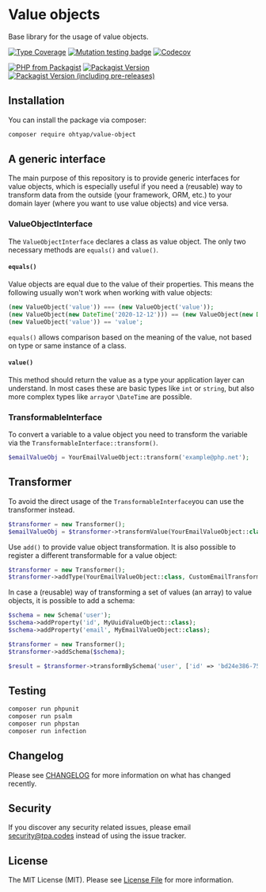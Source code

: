 # Value objects
Base library for the usage of value objects.

[![Type Coverage](https://shepherd.dev/github/ohtyap/value-object/coverage.svg)](https://shepherd.dev/github/ohtyap/value-object)
[![Mutation testing badge](https://img.shields.io/endpoint?style=flat&url=https%3A%2F%2Fbadge-api.stryker-mutator.io%2Fgithub.com%2Fohtyap%2Fvalue-object%2F1.x)](https://dashboard.stryker-mutator.io/reports/github.com/ohtyap/value-object/1.x)
[![Codecov](https://img.shields.io/codecov/c/github/ohtyap/value-object)](https://codecov.io/gh/ohtyap/value-object)

[![PHP from Packagist](https://img.shields.io/packagist/php-v/ohtyap/value-object)](https://packagist.org/packages/ohtyap/value-object)
[![Packagist Version](https://img.shields.io/packagist/v/ohtyap/value-object)](https://packagist.org/packages/ohtyap/value-object)
[![Packagist Version (including pre-releases)](https://img.shields.io/packagist/v/ohtyap/value-object?include_prereleases)](https://packagist.org/packages/ohtyap/value-object)


## Installation

You can install the package via composer:

```bash
composer require ohtyap/value-object
```

## A generic interface
The main purpose of this repository is to provide generic interfaces for value objects, which is especially useful if you need a (reusable) way to transform data from the outside (your framework, ORM, etc.) to your domain layer (where you want to use value objects) and vice versa.

### ValueObjectInterface

The `ValueObjectInterface` declares a class as value object. The only two necessary methods are `equals()` and `value()`.

#### `equals()`

Value objects are equal due to the value of their properties. This means the following usually won't work when working with value objects:
```php
(new ValueObject('value')) === (new ValueObject('value'));
(new ValueObject(new DateTime('2020-12-12'))) == (new ValueObject(new DateTime('2020-12-12')));
(new ValueObject('value')) == 'value';
```

`equals()` allows comparison based on the meaning of the value, not based on type or same instance of a class.

#### `value()`

This method should return the value as a type your application layer can understand. In most cases these are basic types like `int` or `string`, but also more complex types like `array`or `\DateTime` are possible.

### TransformableInterface

To convert a variable to a value object you need to transform the variable via the `TransformableInterface::transform()`.

```php
$emailValueObj = YourEmailValueObject::transform('example@php.net');
```


## Transformer
To avoid the direct usage of the `TransformableInterface`you can use the transformer instead.

```php
$transformer = new Transformer();
$emailValueObj = $transformer->transformValue(YourEmailValueObject::class, 'example@php.net');
```

Use `add()` to provide value object transformation. It is also possible to register a different transformable for a value object:
```php
$transformer = new Transformer();
$transformer->addType(YourEmailValueObject::class, CustomEmailTransformable::class);
```

In case a (reusable) way of transforming a set of values (an array) to value objects, it is possible to add a schema:
```php
$schema = new Schema('user');
$schema->addProperty('id', MyUuidValueObject::class);
$schema->addProperty('email', MyEmailValueObject::class);

$transformer = new Transformer();
$transformer->addSchema($schema);

$result = $transformer->transformBySchema('user', ['id' => 'bd24e386-754d-4a8d-8c82-9d9be47220e9', 'email' => 'example@php.net']);
```

## Testing

``` bash
composer run phpunit
composer run psalm
composer run phpstan
composer run infection
```

## Changelog

Please see [CHANGELOG](CHANGELOG.md) for more information on what has changed recently.

## Security

If you discover any security related issues, please email security@tpa.codes instead of using the issue tracker.


## License

The MIT License (MIT). Please see [License File](LICENSE.md) for more information.
